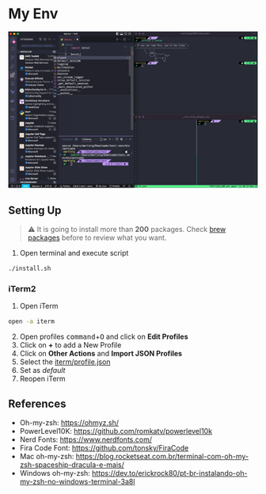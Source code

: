 # My Env

![Print](assets/devenv.png)

## Setting Up

> :warning: It is going to install more than **200** packages. Check [brew packages](brew/packages.txt) before to review what you want.

1. Open terminal and execute script

```bash
./install.sh
```

### iTerm2

1. Open iTerm

```bash
open -a iterm
```

2. Open profiles <kbd>command</kbd>+<kbd>O</kbd> and click on **Edit Profiles**
3. Click on **+** to add a New Profile
4. Click on **Other Actions** and **Import JSON Profiles**
5. Select the [iterm/profile.json](iterm/profile.json)
6. Set as _default_
7. Reopen iTerm

## References

- Oh-my-zsh: https://ohmyz.sh/
- PowerLevel10K: https://github.com/romkatv/powerlevel10k
- Nerd Fonts: https://www.nerdfonts.com/
- Fira Code Font: https://github.com/tonsky/FiraCode
- Mac oh-my-zsh: https://blog.rocketseat.com.br/terminal-com-oh-my-zsh-spaceship-dracula-e-mais/
- Windows oh-my-zsh: https://dev.to/erickrock80/pt-br-instalando-oh-my-zsh-no-windows-terminal-3a8l
